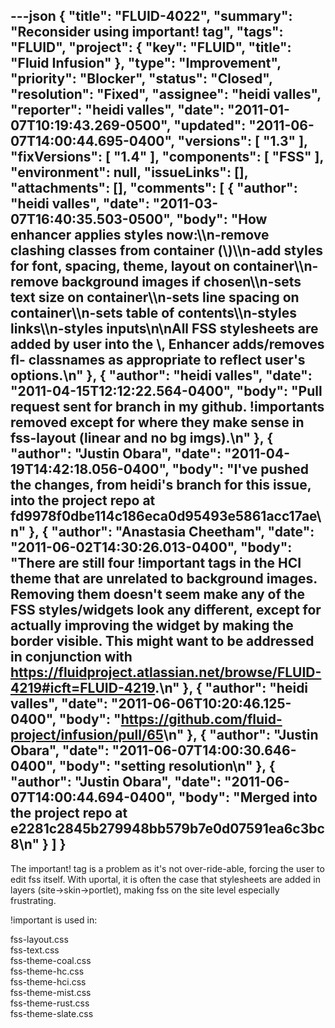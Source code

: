 ---json
{
  "title": "FLUID-4022",
  "summary": "Reconsider using important! tag",
  "tags": "FLUID",
  "project": {
    "key": "FLUID",
    "title": "Fluid Infusion"
  },
  "type": "Improvement",
  "priority": "Blocker",
  "status": "Closed",
  "resolution": "Fixed",
  "assignee": "heidi valles",
  "reporter": "heidi valles",
  "date": "2011-01-07T10:19:43.269-0500",
  "updated": "2011-06-07T14:00:44.695-0400",
  "versions": [
    "1.3"
  ],
  "fixVersions": [
    "1.4"
  ],
  "components": [
    "FSS"
  ],
  "environment": null,
  "issueLinks": [],
  "attachments": [],
  "comments": [
    {
      "author": "heidi valles",
      "date": "2011-03-07T16:40:35.503-0500",
      "body": "How enhancer applies styles now:\\\n-remove clashing classes from container (\\<body>)\\\n-add styles for font, spacing, theme, layout on container\\\n-remove background images if chosen\\\n-sets text size on container\\\n-sets line spacing on container\\\n-sets table of contents\\\n-styles links\\\n-styles inputs\n\nAll FSS stylesheets are added by user into the \\<head>, Enhancer adds/removes fl- classnames as appropriate to reflect user's options.\n"
    },
    {
      "author": "heidi valles",
      "date": "2011-04-15T12:12:22.564-0400",
      "body": "Pull request sent for branch in my github. !importants removed except for where they make sense in fss-layout (linear and no bg imgs).\n"
    },
    {
      "author": "Justin Obara",
      "date": "2011-04-19T14:42:18.056-0400",
      "body": "I've pushed the changes, from heidi's branch for this issue, into the project repo at fd9978f0dbe114c186eca0d95493e5861acc17ae\n"
    },
    {
      "author": "Anastasia Cheetham",
      "date": "2011-06-02T14:30:26.013-0400",
      "body": "There are still four !important tags in the HCI theme that are unrelated to background images. Removing them doesn't seem make any of the FSS styles/widgets look any different, except for actually improving the widget by making the border visible. This might want to be addressed in conjunction with <https://fluidproject.atlassian.net/browse/FLUID-4219#icft=FLUID-4219>.\n"
    },
    {
      "author": "heidi valles",
      "date": "2011-06-06T10:20:46.125-0400",
      "body": "<https://github.com/fluid-project/infusion/pull/65>\n"
    },
    {
      "author": "Justin Obara",
      "date": "2011-06-07T14:00:30.646-0400",
      "body": "setting resolution\n"
    },
    {
      "author": "Justin Obara",
      "date": "2011-06-07T14:00:44.694-0400",
      "body": "Merged into the project repo at e2281c2845b279948bb579b7e0d07591ea6c3bc8\n"
    }
  ]
}
---
The important! tag is a problem as it's not over-ride-able, forcing the user to edit fss itself. With uportal, it is often the case that stylesheets are added in layers (site->skin->portlet), making fss on the site level especially frustrating.

!important is used in:

fss-layout.css\
fss-text.css\
fss-theme-coal.css\
fss-theme-hc.css\
fss-theme-hci.css\
fss-theme-mist.css\
fss-theme-rust.css\
fss-theme-slate.css

        